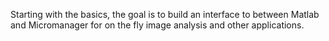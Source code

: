 Starting with the basics, the goal is to build an interface to between Matlab and Micromanager for on the fly image analysis and other applications.